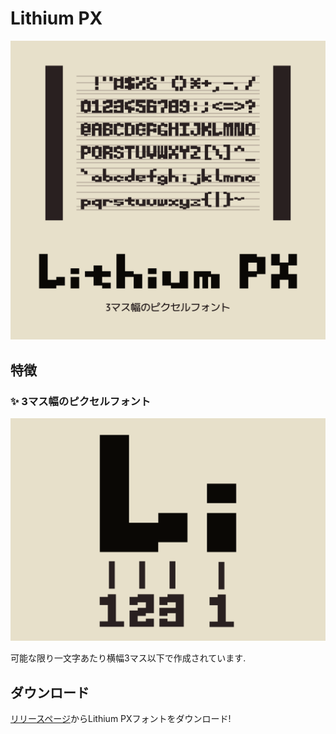 # Lithium PX

![カバー画像](./docs/images/cover.png)

## 特徴

### ✨ 3マス幅のピクセルフォント

![Li横幅図示画像](./docs/images/Li-width.png)

可能な限り一文字あたり横幅3マス以下で作成されています.

## ダウンロード

[リリースページ](https://github.com/cykps/LithiumPX/releases/latest)からLithium PXフォントをダウンロード!
